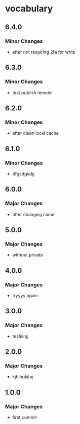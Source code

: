# vocabulary

## 6.4.0

### Minor Changes

- after not requiring 2fa for write

## 6.3.0

### Minor Changes

- test publish remote

## 6.2.0

### Minor Changes

- after clean local cache

## 6.1.0

### Minor Changes

- dfgsdgsdg

## 6.0.0

### Major Changes

- after changing name

## 5.0.0

### Major Changes

- without private

## 4.0.0

### Major Changes

- tryyyy again

## 3.0.0

### Major Changes

- testiiing

## 2.0.0

### Major Changes

- kjhjhgkjhg

## 1.0.0

### Major Changes

- first commit
